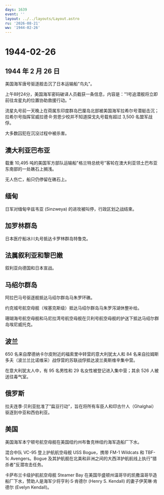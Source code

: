 ```yaml
---
days: 1639
event: ''
layout: ../../layouts/Layout.astro
ru: '2026-08-21'
ww: '1944-02-26'
---
```


# 1944-02-26

## 1944 年 2 月 26 日

美国海军唐号驱逐舰击沉了日本运输船"鸟丸"。

上午8时24分，美国海军密码破译人员截获一条信息，内容是："1号追潜舰将立即前往龙星丸的位置协助救援行动。"

流星丸号前一天晚上在荷属东印度群岛巴厘岛北部被美国海军拉希尔号潜艇击沉；拉希尔号指挥官威拉德·R·劳恩少校并不知道探戈丸号载有超过
3,500 名盟军战俘。

大多数囚犯在沉没过程中被杀害。

## 澳大利亚巴布亚

载重 10,495
吨的美国军方部队运输船"格兰特总统号"客轮在澳大利亚领土巴布亚东南部的一处礁石上搁浅。

无人伤亡，船只仍停留在礁石上。

## 缅甸

日军对缅甸辛兹韦亚 (Sinzweya) 的进攻被叫停，行政区划之战结束。

## 加罗林群岛

日本医疗船冰川丸号抵达卡罗林群岛特鲁克。

## 法属叙利亚和黎巴嫩

叙利亚向德国和日本宣战。

## 马绍尔群岛

阿拉巴马号驱逐舰抵达马绍尔群岛马朱罗环礁。

约克城号航空母舰（埃塞克斯级）抵达马绍尔群岛马朱罗泻湖休整补给。

珊瑚海号航空母舰和马尼拉湾号航空母舰在贝利号航空母舰的护送下抵达马绍尔群岛埃尼威托克。

## 波兰

650 名来自摩德纳卡尔皮附近的福索里中转营的意大利犹太人和 84
名来自拉姆斯多夫（波兰兰比诺维采）战俘营的苏联战俘抵达波兰奥斯维辛集中营。

在意大利犹太人中，有 95 名男性和 29 名女性被登记进入集中营；其余 526
人被送往毒气室。

## 俄罗斯

拉夫连季·贝利亚批准了"扁豆行动"，旨在将所有车臣人和印古什人（Ghalghai）驱逐到中亚和西伯利亚。

## 美国

美国海军本宁顿号航空母舰在美国纽约州布鲁克林纽约海军造船厂下水。

混合中队 VC-95 登上护航航空母舰 USS Bogue，携带 FM-1 Wildcats 和 TBF-1c
Avengers。Bogue
及其护航舰在北美和非洲之间的大西洋护航航线上执行"猎杀者"反潜攻击任务。

卡萨布兰卡级护航航空母舰 Steamer Bay
在美国华盛顿州温哥华的凯撒温哥华造船厂下水，赞助人是海军少将亨利·S·肯德尔
(Henry S. Kendall) 的妻子伊芙琳·肯德尔 (Evelyn Kendall)。